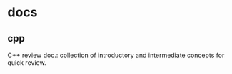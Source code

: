 # docs

## cpp
C++ review doc.: collection of introductory and intermediate concepts for quick review.
